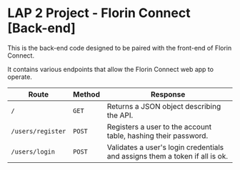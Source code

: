 # LAP 2 Project - Florin Connect [Back-end]

This is the back-end code designed to be paired with the front-end of Florin Connect.

It contains various endpoints that allow the Florin Connect web app to operate.


| Route | Method | Response |
| --- | --- | --- |
| `/` | `GET` | Returns a JSON object describing the API. |
| `/users/register` | `POST` | Registers a user to the account table, hashing their password. |
| `/users/login` | `POST` | Validates a user's login credentials and assigns them a token if all is ok. |